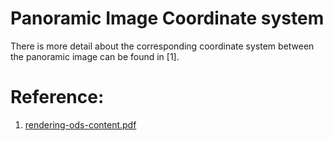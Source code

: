 
# Panoramic Image Coordinate system

There is more detail about the corresponding coordinate system between the panoramic image can be found in [1].

# Reference:

1. [rendering-ods-content.pdf](https://developers.google.com/vr/jump/rendering-ods-content.pdf)

